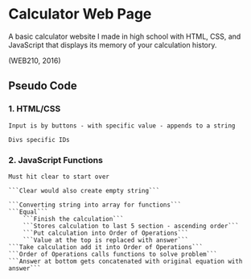 # Calculator Web Page
A basic calculator website I made in high school with HTML, CSS, and JavaScript that displays its memory of your calculation history.

(WEB210, 2016)

## Pseudo Code
### 1. HTML/CSS

```
Input is by buttons - with specific value - appends to a string
```
```
Divs specific IDs
```
	
### 2. JavaScript Functions

```Must hit clear to start over```

	```Clear would also create empty string```
	
	```Converting string into array for functions```
	```Equal```
		```Finish the calculation```
		```Stores calculation to last 5 section - ascending order```
		```Put calculation into Order of Operations```
		```Value at the top is replaced with answer```
	```Take calculation add it into Order of Operations```
	```Order of Operations calls functions to solve problem```
	```Answer at bottom gets concatenated with original equation with answer```

